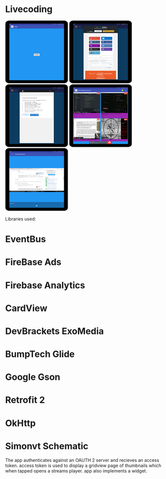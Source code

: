 # Livecoding


<img src="login.png" width="200" height="200">
<img src="login1.png" width="200" height="200">
<img src="authorize.png" width="200" height="200">
<img src="main screen.png" width="200" height="200">
<img src="stream.png" width="200" height="200">

Libraries used:
# EventBus
# FireBase Ads
# Firebase Analytics
# CardView
# DevBrackets ExoMedia
# BumpTech Glide
# Google Gson
# Retrofit 2 
# OkHttp
# Simonvt Schematic

The app authenticates against an OAUTH 2 server and recieves an access token. access token is used to display a gridview page of thumbnails which when tapped opens a streams player. app also implements a widget. 
